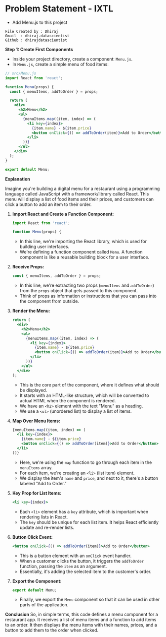 # Problem Statement - IXTL 
* Add Menu.js to this project

```
File Created by : Dhiraj
Gmail  : dhiraj.datascientist
Github : dhirajdatascientist
```

**Step 1: Create First Components**
- Inside your project directory, create a component: `Menu.js`.
- In `Menu.js`, create a simple menu of food items:

```jsx
// src/Menu.js
import React from 'react';

function Menu(props) {
  const { menuItems, addToOrder } = props;

  return (
    <div>
      <h2>Menu</h2>
      <ul>
        {menuItems.map((item, index) => (
          <li key={index}>
            {item.name} - ${item.price}
            <button onClick={() => addToOrder(item)}>Add to Order</button>
          </li>
        ))}
      </ul>
    </div>
  );
}

export default Menu;
```


**Explanation**

Imagine you're building a digital menu for a restaurant using a programming language called JavaScript with a framework/library called React. This menu will display a list of food items and their prices, and customers can click a button to add an item to their order.

1. **Import React and Create a Function Component:**
   
   ```jsx
   import React from 'react';
   
   function Menu(props) {
   ```
   
   - In this line, we're importing the React library, which is used for building user interfaces.
   - We're defining a function component called `Menu`. A function component is like a reusable building block for a user interface.

2. **Receive Props:**
   
   ```jsx
   const { menuItems, addToOrder } = props;
   ```
   
   - In this line, we're extracting two props (`menuItems` and `addToOrder`) from the `props` object that gets passed to this component.
   - Think of props as information or instructions that you can pass into the component from outside.

3. **Render the Menu:**
   
   ```jsx
   return (
     <div>
       <h2>Menu</h2>
       <ul>
         {menuItems.map((item, index) => (
           <li key={index}>
             {item.name} - ${item.price}
             <button onClick={() => addToOrder(item)}>Add to Order</button>
           </li>
         ))}
       </ul>
     </div>
   );
   ```
   
   - This is the core part of the component, where it defines what should be displayed.
   - It starts with an HTML-like structure, which will be converted to actual HTML when the component is rendered.
   - We have an `<h2>` element with the text "Menu" as a heading.
   - We use a `<ul>` (unordered list) to display a list of items.

4. **Map Over Menu Items:**
   
   ```jsx
   {menuItems.map((item, index) => (
     <li key={index}>
       {item.name} - ${item.price}
       <button onClick={() => addToOrder(item)}>Add to Order</button>
     </li>
   ))}
   ```
   
   - Here, we're using the `map` function to go through each item in the `menuItems` array.
   - For each item, we're creating an `<li>` (list item) element.
   - We display the item's `name` and `price`, and next to it, there's a button labeled "Add to Order."

5. **Key Prop for List Items:**

   ```jsx
   <li key={index}>
   ```
   
   - Each `<li>` element has a `key` attribute, which is important when rendering lists in React.
   - The `key` should be unique for each list item. It helps React efficiently update and re-render lists.

6. **Button Click Event:**

   ```jsx
   <button onClick={() => addToOrder(item)}>Add to Order</button>
   ```
   
   - This is a button element with an `onClick` event handler.
   - When a customer clicks the button, it triggers the `addToOrder` function, passing the `item` as an argument.
   - Essentially, it's adding the selected item to the customer's order.

7. **Export the Component:**
   
   ```jsx
   export default Menu;
   ```
   
   - Finally, we export the `Menu` component so that it can be used in other parts of the application.

**Conclusion**
So, in simple terms, this code defines a menu component for a restaurant app. It receives a list of menu items and a function to add items to an order. It then displays the menu items with their names, prices, and a button to add them to the order when clicked.